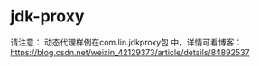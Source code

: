 # jdk-proxy
请注意：
动态代理样例在com.lin.jdkproxy包 中，详情可看博客：https://blog.csdn.net/weixin_42129373/article/details/84892537
